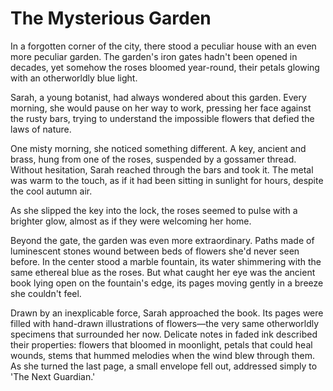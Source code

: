 # The Mysterious Garden

In a forgotten corner of the city, there stood a peculiar house with an even more peculiar garden. The garden's iron gates hadn't been opened in decades, yet somehow the roses bloomed year-round, their petals glowing with an otherworldly blue light.

Sarah, a young botanist, had always wondered about this garden. Every morning, she would pause on her way to work, pressing her face against the rusty bars, trying to understand the impossible flowers that defied the laws of nature.

One misty morning, she noticed something different. A key, ancient and brass, hung from one of the roses, suspended by a gossamer thread. Without hesitation, Sarah reached through the bars and took it. The metal was warm to the touch, as if it had been sitting in sunlight for hours, despite the cool autumn air.

As she slipped the key into the lock, the roses seemed to pulse with a brighter glow, almost as if they were welcoming her home.

Beyond the gate, the garden was even more extraordinary. Paths made of luminescent stones wound between beds of flowers she'd never seen before. In the center stood a marble fountain, its water shimmering with the same ethereal blue as the roses. But what caught her eye was the ancient book lying open on the fountain's edge, its pages moving gently in a breeze she couldn't feel.

Drawn by an inexplicable force, Sarah approached the book. Its pages were filled with hand-drawn illustrations of flowers—the very same otherworldly specimens that surrounded her now. Delicate notes in faded ink described their properties: flowers that bloomed in moonlight, petals that could heal wounds, stems that hummed melodies when the wind blew through them. As she turned the last page, a small envelope fell out, addressed simply to 'The Next Guardian.'